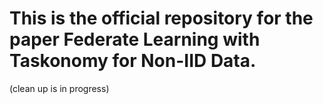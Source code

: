 # This is the official repository for the paper Federate Learning with Taskonomy for Non-IID Data.
(clean up is in progress) 

